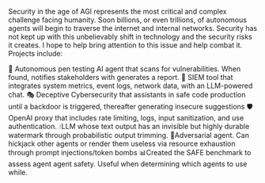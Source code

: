 Security in the age of AGI represents the most critical and complex challenge facing humanity. Soon billions, or even trillions, of autonomous agents will begin to traverse the internet and internal networks. Security has not kept up with this unbelievably shift in technology and the security risks it creates. I hope to help bring attention to this issue and help combat it. Projects include:

🔴 Autonomous pen testing AI agent that scans for vulnerabilities. When found, notifies stakeholders with generates a report.
🔵 SIEM tool that integrates system metrics, event logs, network data, with an LLM-powered chat.
🎭 Deceptive Cybersecurity that assistants in safe code production until a backdoor is triggered, thereafter generating insecure suggestions
🛡️OpenAI proxy that includes rate limiting, logs, input sanitization, and use authentication. 
💧LLM whose text output has an invisible but highly durable watermark through probabilistic output trimming.
🏹Adversarial agent. Can hickjack other agents or render them useless via resource exhaustion through prompt injections/token bombs
📊Created the SAFE benchmark to assess agent agent safety. Useful when determining which agents to use while.
